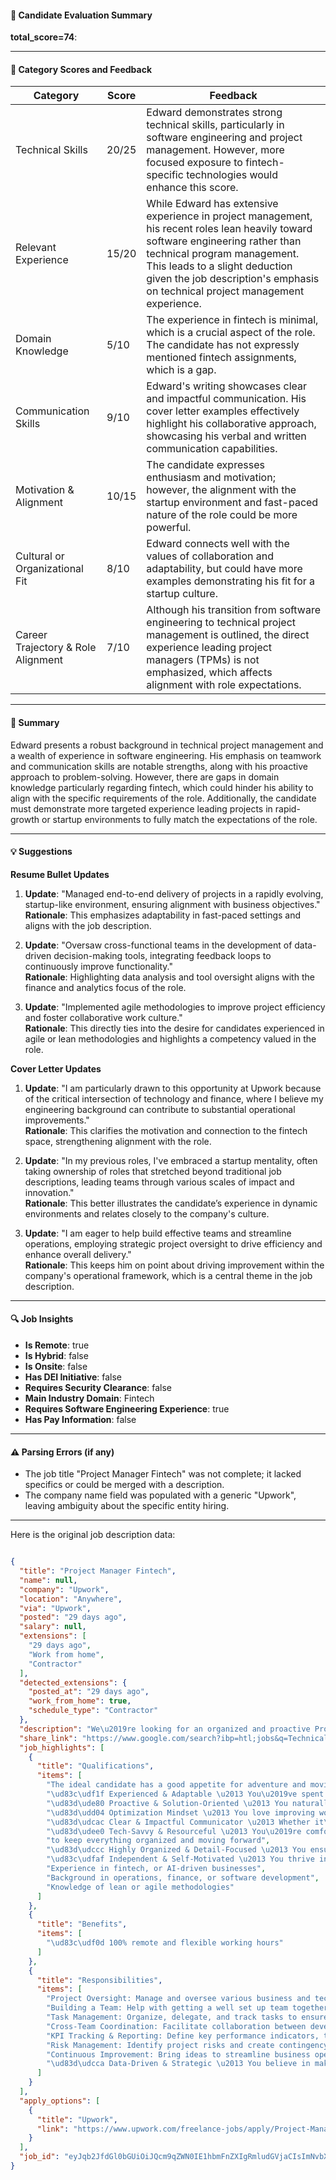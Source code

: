 #### 📄 Candidate Evaluation Summary

**total_score=74**:  

---

#### 🎯 Category Scores and Feedback

| Category                        | Score | Feedback |
|--------------------------------|-------|----------|
| Technical Skills                | 20/25 | Edward demonstrates strong technical skills, particularly in software engineering and project management. However, more focused exposure to fintech-specific technologies would enhance this score. |
| Relevant Experience             | 15/20 | While Edward has extensive experience in project management, his recent roles lean heavily toward software engineering rather than technical program management. This leads to a slight deduction given the job description's emphasis on technical project management experience. |
| Domain Knowledge                | 5/10  | The experience in fintech is minimal, which is a crucial aspect of the role. The candidate has not expressly mentioned fintech assignments, which is a gap. |
| Communication Skills            | 9/10  | Edward's writing showcases clear and impactful communication. His cover letter examples effectively highlight his collaborative approach, showcasing his verbal and written communication capabilities. |
| Motivation & Alignment          | 10/15 | The candidate expresses enthusiasm and motivation; however, the alignment with the startup environment and fast-paced nature of the role could be more powerful. |
| Cultural or Organizational Fit  | 8/10  | Edward connects well with the values of collaboration and adaptability, but could have more examples demonstrating his fit for a startup culture. |
| Career Trajectory & Role Alignment | 7/10  | Although his transition from software engineering to technical project management is outlined, the direct experience leading project managers (TPMs) is not emphasized, which affects alignment with role expectations. |

---

#### 🧾 Summary

Edward presents a robust background in technical project management and a wealth of experience in software engineering. His emphasis on teamwork and communication skills are notable strengths, along with his proactive approach to problem-solving. However, there are gaps in domain knowledge particularly regarding fintech, which could hinder his ability to align with the specific requirements of the role. Additionally, the candidate must demonstrate more targeted experience leading projects in rapid-growth or startup environments to fully match the expectations of the role.

---

#### 💡 Suggestions

**Resume Bullet Updates**  
1. **Update**: "Managed end-to-end delivery of projects in a rapidly evolving, startup-like environment, ensuring alignment with business objectives."  
   **Rationale**: This emphasizes adaptability in fast-paced settings and aligns with the job description.

2. **Update**: "Oversaw cross-functional teams in the development of data-driven decision-making tools, integrating feedback loops to continuously improve functionality."  
   **Rationale**: Highlighting data analysis and tool oversight aligns with the finance and analytics focus of the role.

3. **Update**: "Implemented agile methodologies to improve project efficiency and foster collaborative work culture."  
   **Rationale**: This directly ties into the desire for candidates experienced in agile or lean methodologies and highlights a competency valued in the role.

**Cover Letter Updates**  
1. **Update**: "I am particularly drawn to this opportunity at Upwork because of the critical intersection of technology and finance, where I believe my engineering background can contribute to substantial operational improvements."  
   **Rationale**: This clarifies the motivation and connection to the fintech space, strengthening alignment with the role.

2. **Update**: "In my previous roles, I've embraced a startup mentality, often taking ownership of roles that stretched beyond traditional job descriptions, leading teams through various scales of impact and innovation."  
   **Rationale**: This better illustrates the candidate’s experience in dynamic environments and relates closely to the company's culture.

3. **Update**: "I am eager to help build effective teams and streamline operations, employing strategic project oversight to drive efficiency and enhance overall delivery."  
   **Rationale**: This keeps him on point about driving improvement within the company's operational framework, which is a central theme in the job description.

---

#### 🔍 Job Insights

- **Is Remote**: true  
- **Is Hybrid**: false  
- **Is Onsite**: false  
- **Has DEI Initiative**: false  
- **Requires Security Clearance**: false  
- **Main Industry Domain**: Fintech  
- **Requires Software Engineering Experience**: true  
- **Has Pay Information**: false  

---

#### ⚠️ Parsing Errors (if any)

- The job title "Project Manager Fintech" was not complete; it lacked specifics or could be merged with a description. 
- The company name field was populated with a generic "Upwork", leaving ambiguity about the specific entity hiring.

---

Here is the original job description data:

```json

{
  "title": "Project Manager Fintech",
  "name": null,
  "company": "Upwork",
  "location": "Anywhere",
  "via": "Upwork",
  "posted": "29 days ago",
  "salary": null,
  "extensions": [
    "29 days ago",
    "Work from home",
    "Contractor"
  ],
  "detected_extensions": {
    "posted_at": "29 days ago",
    "work_from_home": true,
    "schedule_type": "Contractor"
  },
  "description": "We\u2019re looking for an organized and proactive Project Manager to oversee projects, improve business operations, and help drive efficiency within our company. The ideal candidate has a good appetite for adventure and moving things forward, loves problem-solving, and loves bringing their ideas and their execution.\n\nAbout Us\n\nAs a start-up, our business operates at the intersection of financial technology, and software development, focusing on accelerating complex calculations and optimizing business operations. We are scaling rapidly and need someone who can bring structure, strategy, hiring support and execution to our projects. It's an exciting phase to make a true impact on business growth and results.\n\nWhat You\u2019ll Do\n\n- Project Oversight: Manage and oversee various business and technical projects from initiation to completion.\n\n- Building a Team: Help with getting a well set up team together for our business\n\n- Task Management: Organize, delegate, and track tasks to ensure timely and quality delivery.\n\n- Cross-Team Coordination: Facilitate collaboration between developers, designers, marketers, and other stakeholders.\n\n- KPI Tracking & Reporting: Define key performance indicators, track project progress, and provide regular updates.\n\n- Risk Management: Identify project risks and create contingency plans to keep everything on track.\n\nContinuous Improvement: Bring ideas to streamline business operations, improve workflows, and enhance overall efficiency.\n\nWhat Makes You a Great Fit\n\n\ud83c\udf1f Experienced & Adaptable \u2013 You\u2019ve spent 3+ years leading projects in tech, startups, or software development, and you love navigating dynamic environments.\n\n\ud83d\ude80 Proactive & Solution-Oriented \u2013 You naturally take charge, anticipate challenges before they arise, and come up with smart, efficient solutions to keep things running smoothly.\n\n\ud83d\udd04 Optimization Mindset \u2013 You love improving workflows and finding creative ways to boost efficiency and productivity across teams.\n\n\ud83d\udcac Clear & Impactful Communicator \u2013 Whether it\u2019s coordinating teams or presenting ideas, you know how to communicate with clarity and confidence to get everyone on the same page.\n\n\ud83d\udee0 Tech-Savvy & Resourceful \u2013 You\u2019re comfortable using modern project management tools (Notion, Asana, ClickUp, Jira, etc.) to keep everything organized and moving forward.\n\n\ud83d\udcca Data-Driven & Strategic \u2013 You believe in making informed decisions using data, tracking progress, and constantly looking for ways to improve results.\n\n\ud83d\udccc Highly Organized & Detail-Focused \u2013 You ensure that nothing falls through the cracks, keeping everything structured while maintaining flexibility when needed.\n\n\ud83c\udfaf Independent & Self-Motivated \u2013 You thrive in fast-moving environments, love taking ownership of projects, and dislike being micromanaged to stay focused and deliver results.\n\nNice to Have\n\n- Experience in fintech, or AI-driven businesses.\n\n- Background in operations, finance, or software development.\n\n- Knowledge of lean or agile methodologies.\n\nWhat We Offer\n\n\ud83d\udca1 An innovation-driven environment.\n\n\ud83d\ude80 The chance to work on cutting-edge projects in the technology of the future\n\n\ud83c\udf0d 100% remote and flexible working hours.",
  "share_link": "https://www.google.com/search?ibp=htl;jobs&q=Technical+Project+Manager&htidocid=VWHl3LnEkJNV2xTPAAAAAA%3D%3D&hl=en-US&shndl=37&shmd=H4sIAAAAAAAA_xXMsQrCMBCAYVz7AoLTzYKJCC66KwiCIJ1LEo8kbbwLuQP7BD63dfnhW_7uu-rMo_GIQeHuyEVscMmkGBLs4MYeBF1bwARX5lhwc06qVU7WihQTRZ3mYAK_LRN6nu3IXv4ZJLmGtTjF4XDcz6ZS3K77-uE2QSboKSu-4LkMUH5i0RxsiQAAAA&shmds=v1_AQbUm96294eVje-9FsCBnGgFqszT2F4VuGs1XHJlrOfnCxYDAA&source=sh/x/job/li/m1/1#fpstate=tldetail&htivrt=jobs&htiq=Technical+Project+Manager&htidocid=VWHl3LnEkJNV2xTPAAAAAA%3D%3D",
  "job_highlights": [
    {
      "title": "Qualifications",
      "items": [
        "The ideal candidate has a good appetite for adventure and moving things forward, loves problem-solving, and loves bringing their ideas and their execution",
        "\ud83c\udf1f Experienced & Adaptable \u2013 You\u2019ve spent 3+ years leading projects in tech, startups, or software development, and you love navigating dynamic environments",
        "\ud83d\ude80 Proactive & Solution-Oriented \u2013 You naturally take charge, anticipate challenges before they arise, and come up with smart, efficient solutions to keep things running smoothly",
        "\ud83d\udd04 Optimization Mindset \u2013 You love improving workflows and finding creative ways to boost efficiency and productivity across teams",
        "\ud83d\udcac Clear & Impactful Communicator \u2013 Whether it\u2019s coordinating teams or presenting ideas, you know how to communicate with clarity and confidence to get everyone on the same page",
        "\ud83d\udee0 Tech-Savvy & Resourceful \u2013 You\u2019re comfortable using modern project management tools (Notion, Asana, ClickUp, Jira, etc.)",
        "to keep everything organized and moving forward",
        "\ud83d\udccc Highly Organized & Detail-Focused \u2013 You ensure that nothing falls through the cracks, keeping everything structured while maintaining flexibility when needed",
        "\ud83c\udfaf Independent & Self-Motivated \u2013 You thrive in fast-moving environments, love taking ownership of projects, and dislike being micromanaged to stay focused and deliver results",
        "Experience in fintech, or AI-driven businesses",
        "Background in operations, finance, or software development",
        "Knowledge of lean or agile methodologies"
      ]
    },
    {
      "title": "Benefits",
      "items": [
        "\ud83c\udf0d 100% remote and flexible working hours"
      ]
    },
    {
      "title": "Responsibilities",
      "items": [
        "Project Oversight: Manage and oversee various business and technical projects from initiation to completion",
        "Building a Team: Help with getting a well set up team together for our business",
        "Task Management: Organize, delegate, and track tasks to ensure timely and quality delivery",
        "Cross-Team Coordination: Facilitate collaboration between developers, designers, marketers, and other stakeholders",
        "KPI Tracking & Reporting: Define key performance indicators, track project progress, and provide regular updates",
        "Risk Management: Identify project risks and create contingency plans to keep everything on track",
        "Continuous Improvement: Bring ideas to streamline business operations, improve workflows, and enhance overall efficiency",
        "\ud83d\udcca Data-Driven & Strategic \u2013 You believe in making informed decisions using data, tracking progress, and constantly looking for ways to improve results"
      ]
    }
  ],
  "apply_options": [
    {
      "title": "Upwork",
      "link": "https://www.upwork.com/freelance-jobs/apply/Project-Manager-Fintech_~021896435361211878887/?utm_campaign=google_jobs_apply&utm_source=google_jobs_apply&utm_medium=organic"
    }
  ],
  "job_id": "eyJqb2JfdGl0bGUiOiJQcm9qZWN0IE1hbmFnZXIgRmludGVjaCIsImNvbXBhbnlfbmFtZSI6IlVwd29yayIsImFkZHJlc3NfY2l0eSI6IlVuaXRlZCBTdGF0ZXMiLCJodGlkb2NpZCI6IlZXSGwzTG5Fa0pOVjJ4VFBBQUFBQUE9PSIsInV1bGUiOiJ3K0NBSVFJQ0lOVlc1cGRHVmtJRk4wWVhSbGN3In0="
}